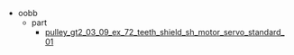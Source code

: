 * oobb
  * part
    * [pulley_gt2_03_09_ex_72_teeth_shield_sh_motor_servo_standard_01](oobb/part/pulley_gt2_03_09_ex_72_teeth_shield_sh_motor_servo_standard_01)
